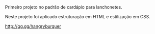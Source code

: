 Primeiro projeto no padrão de cardápio para lanchonetes.

Neste projeto foi aplicado estruturação em HTML e estilização em CSS.

http://gg.gg/hangryburguer
